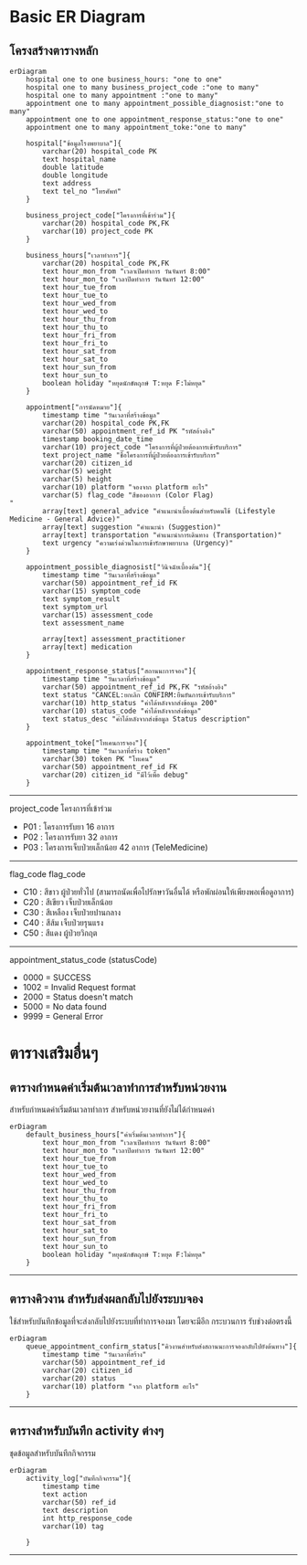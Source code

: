 # Basic ER Diagram
## โครงสร้างตารางหลัก
```mermaid
erDiagram
    hospital one to one business_hours: "one to one"
    hospital one to many business_project_code :"one to many"
    hospital one to many appointment :"one to many"
    appointment one to many appointment_possible_diagnosist:"one to many"
    appointment one to one appointment_response_status:"one to one"
    appointment one to many appointment_toke:"one to many"

    hospital["ข้อมูลโรงพยาบาล"]{
        varchar(20) hospital_code PK
        text hospital_name
        double latitude
        double longitude
        text address
        text tel_no "โทรศัพท์"
    }

    business_project_code["โครงการที่เข้าร่วม"]{
        varchar(20) hospital_code PK,FK
        varchar(10) project_code PK
    }

    business_hours["เวลาทำการ"]{
        varchar(20) hospital_code PK,FK
        text hour_mon_from "เวลาเปิดทำการ วันจันทร์ 8:00"
        text hour_mon_to "เวลาปิดทำการ วันจันทร์ 12:00"
        text hour_tue_from
        text hour_tue_to
        text hour_wed_from
        text hour_wed_to
        text hour_thu_from
        text hour_thu_to
        text hour_fri_from
        text hour_fri_to
        text hour_sat_from
        text hour_sat_to
        text hour_sun_from
        text hour_sun_to
        boolean holiday "หยุดนักขัตฤกษ์ T:หยุด F:ไม่หยุด"
    }

    appointment["การนัดหมาย"]{
        timestamp time "วันเวลาที่สร้างข้อมูล"
        varchar(20) hospital_code PK,FK
        varchar(50) appointment_ref_id PK "รหัสอ้างอิง"
        timestamp booking_date_time
        varchar(10) project_code "โครงการที่ผู้ป่วยต้องการเข้ารับบริการ"
        text project_name "ชื่อโครงการที่ผู้ป่วยต้องการเข้ารับบริการ"
        varchar(20) citizen_id
        varchar(5) weight
        varchar(5) height
        varchar(10) platform "จองจาก platform อะไร"
        varchar(5) flag_code "สีของอาการ (Color Flag)
"
        array[text] general_advice "คำแนะนำเบื้องต้นสำหรับคนไข้ (Lifestyle Medicine - General Advice)"
        array[text] suggestion "คำแนะนำ (Suggestion)"
        array[text] transportation "คำแนะนำการเดินทาง (Transportation)"
        text urgency "ความเร่งด่วนในการเข้ารักษาพยาบาล (Urgency)"
    }

    appointment_possible_diagnosist["วินิจฉัยเบื้องต้น"]{
        timestamp time "วันเวลาที่สร้างข้อมูล"
        varchar(50) appointment_ref_id FK
        varchar(15) symptom_code
        text symptom_result
        text symptom_url
        varchar(15) assessment_code
        text assessment_name

        array[text] assessment_practitioner
        array[text] medication
    }

    appointment_response_status["สถานนะการจอง"]{
        timestamp time "วันเวลาที่สร้างข้อมูล"
        varchar(50) appointment_ref_id PK,FK "รหัสอ้างอิง"
        text status "CANCEL:ยกเลิก CONFIRM:ยืนยันการเข้ารับบริการ"
        varchar(10) http_status "ค่าได้หลังจากส่งข้อมูล 200"
        varchar(10) status_code "ค่าได้หลังจากส่งข้อมูล"
        text status_desc "ค่าได้หลังจากส่งข้อมูล Status description"
    }

    appointment_toke["โทเคนการจอง"]{
        timestamp time "วันเวลาที่สร้าง token"
        varchar(30) token PK "โทเคน"
        varchar(50) appointment_ref_id FK
        varchar(20) citizen_id "มีไว้เพื่อ debug"
    }
```
---
project_code โครงการที่เข้าร่วม
- P01 : โครงการรับยา 16 อาการ
- P02 : โครงการรับยา 32 อาการ
- P03 : โครงการเจ็บป่วยเล็กน้อย 42 อาการ (TeleMedicine)
---
flag_code flag_code
- C10 : สีขาว ผู้ป่วยทั่วไป (สามารถนัดเพื่อไปรักษาวันอื่นได้ หรือพักผ่อนให้เพียงพอเพื่อดูอาการ)
- C20 : สีเขียว เจ็บป่วยเล็กน้อย 
- C30 : สีเหลือง เจ็บป่วยปานกลาง
- C40 : สีส้ม เจ็บป่วยรุนแรง
- C50 : สีแดง ผู้ป่วยวิกฤต
---
appointment_status_code (statusCode)
- 0000 = SUCCESS
- 1002 = Invalid Request format
- 2000 = Status doesn't match
- 5000 = No data found
- 9999 = General Error 

# ตารางเสริมอื่นๆ 
## ตารางกำหนดค่าเริ่มต้นเวลาทำการสำหรับหน่วยงาน
สำหรับกำหนดค่าเริ่มต้นเวลาทำการ สำหรับหน่วยงานที่ยังไม่ได้กำหนดค่า
```mermaid
erDiagram
    default_business_hours["ค่าเริ่มต้นเวลาทำการ"]{
        text hour_mon_from "เวลาเปิดทำการ วันจันทร์ 8:00"
        text hour_mon_to "เวลาปิดทำการ วันจันทร์ 12:00"
        text hour_tue_from
        text hour_tue_to
        text hour_wed_from
        text hour_wed_to
        text hour_thu_from
        text hour_thu_to
        text hour_fri_from
        text hour_fri_to
        text hour_sat_from
        text hour_sat_to
        text hour_sun_from
        text hour_sun_to
        boolean holiday "หยุดนักขัตฤกษ์ T:หยุด F:ไม่หยุด"
    }
```
---
## ตารางคิวงาน สำหรับส่งผลกลับไปยังระบบจอง
ใช้สำหรับบันทึกข้อมูลที่จะส่งกลับไปยังระบบที่ทำการจองมา โดยจะมีอีก กระบวนการ รับช่วงต่อตรงนี้
```mermaid
erDiagram
    queue_appointment_confirm_status["คิวงานสำหรับส่งสถานนะการจองกลับไปยังต้นทาง"]{
        timestamp time "วันเวลาที่สร้าง"
        varchar(50) appointment_ref_id
        varchar(20) citizen_id
        varchar(20) status
        varchar(10) platform "จาก platform อะไร"
    }
```
---
## ตารางสำหรับบันทึก activity ต่างๆ
ชุดข้อมูลสำหรับบันทึกกิจกรรม
```mermaid
erDiagram
    activity_log["บันทึกกิจกรรม"]{
        timestamp time
        text action
        varchar(50) ref_id
        text description
        int http_response_code
        varchar(10) tag

    }
```
---